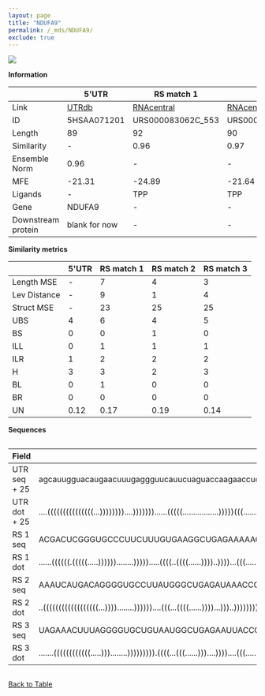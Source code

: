 ```yaml
---
layout: page
title: "NDUFA9"
permalink: /_mds/NDUFA9/
exclude: true
---
```




![](../../alns_9.28.22/aln_5HSAA071201_0.932.png?raw=true)


**Information**

| | 5'UTR       | RS match 1   | RS match 2  | RS match 3 |
| ---- | ----------- | ----------- | ----------- | ----------- |
| Link | <a href="http://utrdb.ba.itb.cnr.it/getutr/5HSAA071201/1" target="_blank" rel="noopener noreferrer">UTRdb</a>   | <a href="https://rnacentral.org/rna/URS000083062C/553" target="_blank" rel="noopener noreferrer">RNAcentral</a>     |<a href="https://rnacentral.org/rna/URS0000DB5ADD/1986854" target="_blank" rel="noopener noreferrer">RNAcentral</a>  | <a href="https://rnacentral.org/rna/URS0000AB8663/50743" target="_blank" rel="noopener noreferrer">RNAcentral</a>   |
| ID | 5HSAA071201     | URS000083062C_553     | URS0000DB5ADD_1986854     | URS0000AB8663_50743     |
| Length | 89     |  92    | 90   |  91    |
| Similarity | - | 0.96 | 0.97 | 0.97 |
| Ensemble Norm | 0.96 | - | - | - |
| MFE | -21.31 | -24.89 | -21.64 | -17.66 |
| Ligands | - | TPP | TPP | TPP |
| Gene | NDUFA9 | - | - | - |
| Downstream protein | blank for now    |    -    | -  | - |


**Similarity metrics**

| | 5'UTR       | RS match 1   | RS match 2  | RS match 3 |
| ---- | ----------- | ----------- | ----------- | ----------- |
| Length MSE | - | 7 | 4 | 3 |
| Lev Distance | - | 9 | 1 | 4 |
| Struct MSE | - | 23 | 25 | 25 |
| UBS| 4 | 6 | 4 | 5 |
| BS | 0 | 0 | 1 | 0 |
| ILL | 0 | 1 | 1 | 1 |
| ILR | 1 | 2 | 2 | 2 |
| H | 3 | 3 | 2 | 3 |
| BL | 0 | 1 | 0 | 0 |
| BR | 0 | 0 | 0 | 0 |
| UN | 0.12 | 0.17 | 0.19 | 0.14 |

**Sequences**


<div style="overflow-x:auto;">

<table>
<colgroup>
<col width="30%" />
<col width="70%" />
</colgroup>
<thead>
<tr class="header">
<th>Field</th>
<th>Description</th>
</tr>
</thead>
<tbody>
<tr>
<td markdown="span">UTR seq + 25 </td>
<td markdown="span"> agcauugguacaugaacuuugaggguucauucuaguaccaagaaccucagucaaugaaaaagaaATGGCGGCTGCCGCACAATCCCGGG </td>
</tr>
<tr>
<td markdown="span">UTR dot + 25  </td>
<td markdown="span"> ....(((((((((((((((...))))))))....)))))))......(((((.................)))))(((........))).
</td>
</tr>


<tr>
<td markdown="span">RS 1 seq </td>
<td markdown="span"> ACGACUCGGGUGCCCUUCUUUGUGAAGGCUGAGAAAAACCCGUAUUACCUGAUCUGGAUAAUGCCAGCGUAGGGAAGUCUGAUGCCUGACCG
</td>
</tr>


<tr>
<td markdown="span">RS 1 dot </td>
<td markdown="span"> ......((((((.(((((.....))))))........))))).....((((..((((......))))..))))...(((........)))..
</td>
</tr>


<tr>
<td markdown="span">RS 2 seq </td>
<td markdown="span"> AAAUCAUGACAGGGGUGCCUUAUGGGCUGAGAUAAACCCUUUUAACCUGAUCCAGAUAAUGCUGGCGGAGGAAGUCAUGAUGAAUUUCUU
</td>
</tr>


<tr>
<td markdown="span">RS 2 dot </td>
<td markdown="span"> ..((((((((((((((((((...))))........))))))....(((...((((......))))...)))..)))))))).........
</td>
</tr>


<tr>
<td markdown="span">RS 3 seq </td>
<td markdown="span"> UAGAAACUUUAGGGGUGCUGUAAUGGCUGAGAAUUACCCUUAGAACCUGAAACCGAUAAUGCGGGCGAUAGGGAAAAGUGUUACAUAGCUC
</td>
</tr>


<tr>
<td markdown="span">RS 3 dot </td>
<td markdown="span"> .......((((((((((((.....)))........))))))))).((((...(((......)))....))))....(((........))).
</td>
</tr>

</tbody>
</table>


</div>


[Back to Table](../../display)
